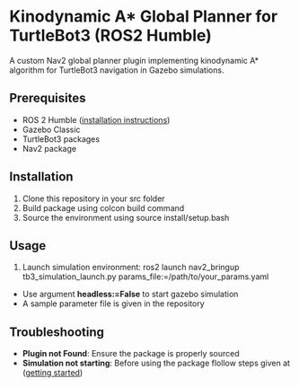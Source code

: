 # Kinodynamic A* Global Planner for TurtleBot3 (ROS2 Humble)

A custom Nav2 global planner plugin implementing kinodynamic A* algorithm for TurtleBot3 navigation in Gazebo simulations.

## Prerequisites
- ROS 2 Humble ([installation instructions](https://docs.ros.org/en/humble/Installation.html))
- Gazebo Classic
- TurtleBot3 packages
- Nav2 package

  
## Installation
1. Clone this repository in your src folder
2. Build package using colcon build command
3. Source the environment using source install/setup.bash


## Usage
1. Launch simulation environment: ros2 launch nav2_bringup tb3_simulation_launch.py params_file:=/path/to/your_params.yaml
- Use argument **headless:=False** to start gazebo simulation
- A sample parameter file is given in the repository 


## Troubleshooting
- **Plugin not Found**: Ensure the package is properly sourced
- **Simulation not starting**: Before using the package flollow steps given at ([getting started](https://docs.nav2.org/getting_started/index.html))
  

   


